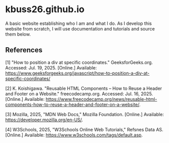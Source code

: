 # kbuss26.github.io
A basic website establishing who I am and what I do. As I develop this website from scratch, I will use documentation and tutorials and source them below.

## References
[1] "How to position a div at specific coordinates." GeeksforGeeks.org. Accessed: Jul. 19, 2025. [Online.] Available: https://www.geeksforgeeks.org/javascript/how-to-position-a-div-at-specific-coordinates/

[2] K. Koishigawa. "Reusable HTML Components – How to Reuse a Header and Footer on a Website." freecodecamp.org. Accessed: Jul. 16, 2025. [Online.] Available: https://www.freecodecamp.org/news/reusable-html-components-how-to-reuse-a-header-and-footer-on-a-website/.

[3] Mozilla, 2025, "MDN Web Docs," Mozilla Foundation. [Online.] Available: https://developer.mozilla.org/en-US/.

[4] W3Schools, 2025, "W3Schools Online Web Tutorials," Refsnes Data AS. [Online.] Available: https://www.w3schools.com/tags/default.asp.
